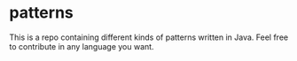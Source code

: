 # patterns
This is a repo containing different kinds of patterns written in Java. Feel free to contribute in any language you want.

